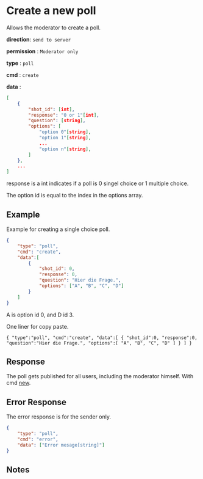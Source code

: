# Create a new poll

Allows the moderator to create a poll.

**direction**: `send to server`

**permission** : `Moderator only`

**type** : `poll`

**cmd** : `create`

**data** :

```json
[
    {
        "shot_id": [int],
        "response": "0 or 1"[int],
        "question": [string],
        "options": [
            "option 0"[string],
            "option 1"[string],
            ...
            "option n"[string],
        ]
    },
    ...
]
```

response is a int indicates if a poll is 0 singel choice or 1 multiple choice.

The option id is equal to the index in the options array.

## Example

Example for creating a single choice poll.

```json
{
    "type": "poll",
    "cmd": "create",
    "data":[
        {
            "shot_id": 0,
            "response": 0,
            "question": "Hier die Frage.",
            "options": ["A", "B", "C", "D"]
        }
    ]
}
```
A is option id 0, and D id 3.

One liner for copy paste.
```
{ "type":"poll", "cmd":"create", "data":[ { "shot_id":0, "response":0, "question":"Hier die Frage.", "options":[ "A", "B", "C", "D" ] } ] }
```

## Response

The poll gets published for all users, including the moderator himself.
With cmd [new](./new.md).

## Error Response

The error response is for the sender only.
```json
{
    "type": "poll",
    "cmd": "error",
    "data": ["Error mesage[string]"]
}
```

## Notes

